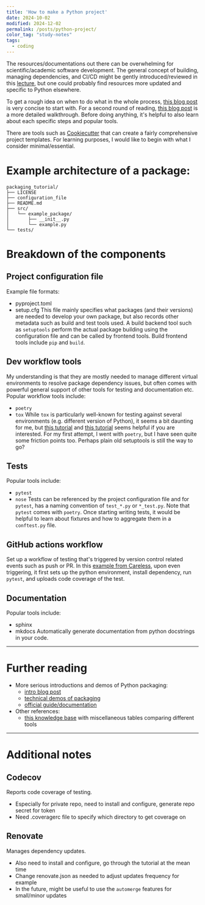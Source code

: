```yaml
---
title: 'How to make a Python project'
date: 2024-10-02
modified: 2024-12-02
permalink: /posts/python-project/
color_tag: "study-notes"
tags:
  - coding
---
```


The resources/documentations out there can be overwhelming for scientific/academic software development. The general concept of building, managing dependencies, and CI/CD might be gently introduced/reviewed in this [lecture](https://missing.csail.mit.edu/2020/metaprogramming/), but one could probably find resources more updated and specific to Python elsewhere.

To get a rough idea on when to do what in the whole process, [this blog post](https://alexkyllo.com/posts/python-package/) is very concise to start with. For a second round of reading, [this blog post](https://mathspp.com/blog/how-to-create-a-python-package-in-2022) is a more detailed walkthrough. Before doing anything, it's helpful to also learn about each specific steps and popular tools.

There are tools such as [Cookiecutter](https://cookiecutter.readthedocs.io/en/stable/) that can create a fairly comprehensive project templates. For learning purposes, I would like to begin with what I consider minimal/essential.

# Example architecture of a package:
```
packaging_tutorial/
├── LICENSE
├── configuration_file
├── README.md
├── src/
│   └── example_package/
│       ├── __init__.py
│       └── example.py
└── tests/
```
# Breakdown of the components
## Project configuration file
Example file formats:
- pyproject.toml
- setup.cfg
This file mainly specifies what packages (and their versions) are needed to develop your own package, but also records other metadata such as build and test tools used. A build backend tool such as `setuptools` perform the actual package building using the configuration file and can be called by frontend tools. Build frontend tools include `pip` and `build`. 

## Dev workflow tools
My understanding is that they are mostly needed to manage different virtual environments to resolve package dependency issues, but often comes with powerful general support of other tools for testing and documentation etc. 
Popular workflow tools include:
- `poetry`
- `tox`
While `tox` is particularly well-known for testing against several environments (e.g. different version of Python), it seems a bit daunting for me, but [this tutorial](https://christophergs.com/python/2020/04/12/python-tox-why-use-it-and-tutorial/) and [this tutorial](https://www.seanh.cc/2018/09/01/tox-tutorial/#why-tox-is-confusing-at-first) seems helpful if you are interested. For my first attempt, I went with `poetry`, but I have seen quite some friction points too. Perhaps plain old setuptools is still the way to go?

## Tests
Popular tools include:
- `pytest`
- `nose`
Tests can be referenced by the project configuration file and for `pytest`, has a naming convention of `test_*.py` or `*_test.py`. Note that `pytest` comes with `poetry`. Once starting writing tests, it would be helpful to learn about fixtures and how to aggregate them in a `conftest.py` file.

## GitHub actions workflow
Set up a workflow of testing that's triggered by version control related events such as push or PR. In this [example from Careless](https://github.com/rs-station/careless/blob/main/.github/workflows/build.yml), upon even triggering, it first sets up the python environment, install dependency, run `pytest`, and uploads code coverage of the test.

## Documentation
Popular tools include:
- sphinx
- mkdocs
Automatically generate documentation from python docstrings in your code. 

---
# Further reading
- More serious introductions and demos of Python packaging:
	- [intro blog post](https://drivendata.co/blog/python-packaging-2023)
	- [technical demos of packaging](https://codeberg.org/buhtz/tech-demo-python-packaging)
	- [official guide/documentation](https://packaging.python.org/en/latest/)
- Other references:
	- [this knowledge base](https://sinoroc.github.io/kb/python/packaging.html) with miscellaneous tables comparing different tools 

---
# Additional notes
## Codecov
Reports code coverage of testing.
- Especially for private repo, need to install and configure, generate repo secret for token
- Need .coveragerc file to specify which directory to get coverage on

## Renovate
Manages dependency updates.
- Also need to install and configure, go through the tutorial at the mean time
- Change renovate.json as needed to adjust updates frequency for example
- In the future, might be useful to use the `automerge` features for small/minor updates
